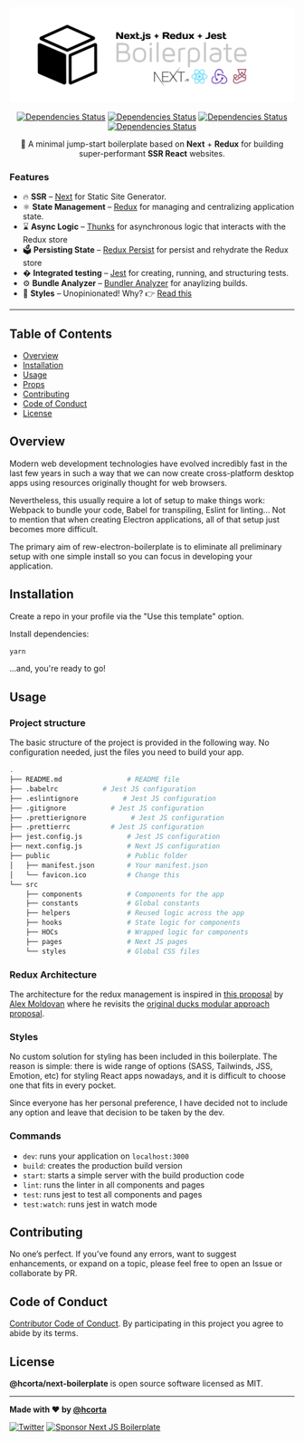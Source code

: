 ![Next boilerplate](public/cover.png)

<div align="center">

[![Dependencies Status](https://img.shields.io/npm/v/echarts?color=mediumorchid&label=react&style=flat-square)](https://github.com/apache/incubator-echarts)
[![Dependencies Status](https://img.shields.io/npm/v/react-redux?color=mediumorchid&label=react-redux&style=flat-square)](https://github.com/apache/incubator-echarts)
[![Dependencies Status](https://img.shields.io/npm/v/next?color=mediumorchid&label=next&style=flat-square)](https://github.com/apache/incubator-echarts)
[![Dependencies Status](https://img.shields.io/npm/v/redux-thunk?color=mediumorchid&label=redux-thunk&style=flat-square)](https://github.com/apache/incubator-echarts)

🚀 A minimal jump-start boilerplate based on **Next** + **Redux** for building super-performant **SSR React** websites.

</div>

### Features

- 🔥 **SSR** – [Next](https://nextjs.org) for Static Site Generator.
- ⚛️ **State Management** – [Redux](https://react-redux.js.org) for managing and centralizing application state.
- ⌛️ **Async Logic** – [Thunks](https://github.com/reduxjs/redux-thunk) for asynchronous logic that interacts with the Redux store
- 🗳 **Persisting State** – [Redux Persist](https://github.com/rt2zz/redux-persist) for persist and rehydrate the Redux store
- � **Integrated testing** – [Jest](https://jestjs.io/) for creating, running, and structuring tests.
- ⚙️ **Bundle Analyzer** – [Bundler Analyzer](https://www.npmjs.com/package/@next/bundle-analyzer) for anaylizing builds.
- 🎨 **Styles** – Unopinionated! Why? 👉 [Read this](#Styles)

---

## Table of Contents

- [Overview](#Overview)
- [Installation](#Installation)
- [Usage](#Usage)
- [Props](#Props)
- [Contributing](#Contributing)
- [Code of Conduct](#code-of-conduct)
- [License](#License)

## Overview

Modern web development technologies have evolved incredibly fast in the last few years in such a way that we can now create cross-platform desktop apps using resources originally thought for web browsers.

Nevertheless, this usually require a lot of setup to make things work: Webpack to bundle your code, Babel for transpiling, Eslint for linting... Not to mention that when creating Electron applications, all of that setup just becomes more difficult.

The primary aim of rew-electron-boilerplate is to eliminate all preliminary setup with one simple install so you can focus in developing your application.

## Installation

Create a repo in your profile via the "Use this template" option.

Install dependencies:

```bash
yarn
```

...and, you're ready to go!

## Usage

### Project structure

The basic structure of the project is provided in the following way. No configuration needed, just the files you need to build your app.

```bash
.
├── README.md                # README file
├── .babelrc           # Jest JS configuration
├── .eslintignore           # Jest JS configuration
├── .gitignore           # Jest JS configuration
├── .prettierignore           # Jest JS configuration
├── .prettierrc          # Jest JS configuration
├── jest.config.js           # Jest JS configuration
├── next.config.js           # Next JS configuration
├── public                   # Public folder
│   ├── manifest.json        # Your manifest.json
│   └── favicon.ico          # Change this
└── src
    ├── components           # Components for the app
    ├── constants            # Global constants
    ├── helpers              # Reused logic across the app
    ├── hooks                # State logic for components
    ├── HOCs                 # Wrapped logic for components
    ├── pages                # Next JS pages
    └── styles               # Global CSS files
```

### Redux Architecture

The architecture for the redux management is inspired in [this proposal](https://github.com/alexnm/re-ducks) by [Alex Moldovan](https://github.com/alexnm)
where he revisits the [original ducks modular approach proposal](https://github.com/erikras/ducks-modular-redux).

### Styles

No custom solution for styling has been included in this boilerplate. The reason is simple: there is wide range of options (SASS, Tailwinds, JSS, Emotion, etc) for styling React apps nowadays, and it is difficult to choose one that fits in every pocket.

Since everyone has her personal preference, I have decided not to include any option and leave that decision to be taken by the dev.

### Commands

- `dev`: runs your application on `localhost:3000`
- `build`: creates the production build version
- `start`: starts a simple server with the build production code
- `lint`: runs the linter in all components and pages
- `test`: runs jest to test all components and pages
- `test:watch`: runs jest in watch mode

## Contributing

No one’s perfect. If you’ve found any errors, want to suggest enhancements, or expand on a topic, please feel free to open an Issue or collaborate by PR.

## Code of Conduct

[Contributor Code of Conduct](public/docs/CODE_OF_CONDUCT.md). By participating in this project you agree to abide by its terms.

## License

**@hcorta/next-boilerplate** is open source software licensed as MIT.

---

**Made with ♥ by [@hcorta](https://hugocorta.com)**

[![Twitter](https://img.shields.io/twitter/url/https/twitter.com/cloudposse.svg?style=social&label=Follow%20%40hcorta)](https://twitter.com/hcorta)
[![Sponsor Next JS Boilerplate](https://img.shields.io/badge/-buy_me_a%C2%A0coffee-gray?logo=buy-me-a-coffee)](https://www.buymeacoffee.com/hcorta)
